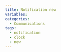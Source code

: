 ```yaml
---
title: Notification new
variables:
categories:
  - Communications
tags:
  - notification
  - clock
  - new
---
```

